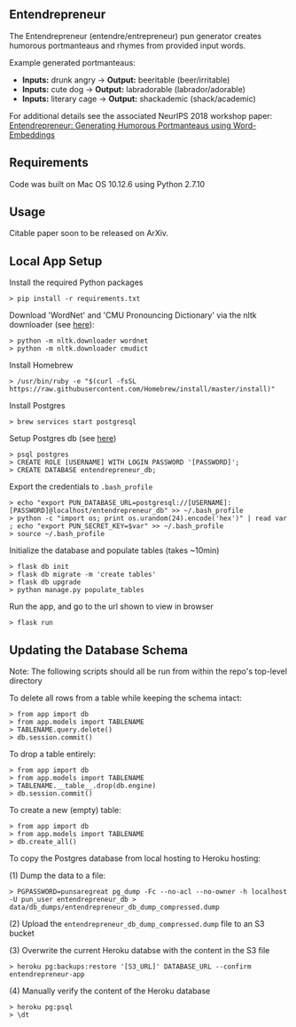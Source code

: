 ## Entendrepreneur

The Entendrepreneur (entendre/entrepreneur) pun generator creates humorous portmanteaus and rhymes from provided input words.

Example generated portmanteaus:

* **Inputs:** drunk angry → **Output:** beeritable (beer/irritable)
* **Inputs:** cute dog → **Output:** labradorable (labrador/adorable)
* **Inputs:** literary cage → **Output:** shackademic (shack/academic)

For additional details see the associated NeurIPS 2018 workshop paper: [Entendrepreneur: Generating Humorous Portmanteaus using Word-Embeddings](https://nips2018creativity.github.io/doc/entendrepreneur.pdf)

## Requirements

Code was built on Mac OS 10.12.6 using Python 2.7.10

## Usage

Citable paper soon to be released on ArXiv.

## Local App Setup

Install the required Python packages
```
> pip install -r requirements.txt
```

Download 'WordNet' and 'CMU Pronouncing Dictionary' via the nltk downloader (see [here](http://www.nltk.org/data.html)):
```
> python -m nltk.downloader wordnet
> python -m nltk.downloader cmudict
```

Install Homebrew
```
> /usr/bin/ruby -e "$(curl -fsSL https://raw.githubusercontent.com/Homebrew/install/master/install)"
```

Install Postgres
```
> brew services start postgresql
```

Setup Postgres db (see [here](https://www.codementor.io/engineerapart/getting-started-with-postgresql-on-mac-osx-are8jcopb))
```
> psql postgres
> CREATE ROLE [USERNAME] WITH LOGIN PASSWORD '[PASSWORD]';
> CREATE DATABASE entendrepreneur_db;
```

Export the credentials to `.bash_profile`
```
> echo "export PUN_DATABASE_URL=postgresql://[USERNAME]:[PASSWORD]@localhost/entendrepreneur_db" >> ~/.bash_profile
> python -c "import os; print os.urandom(24).encode('hex')" | read var ; echo "export PUN_SECRET_KEY=$var" >> ~/.bash_profile
> source ~/.bash_profile
```

Initialize the database and populate tables (takes ~10min)
```
> flask db init
> flask db migrate -m 'create tables'
> flask db upgrade
> python manage.py populate_tables
```

Run the app, and go to the url shown to view in browser
```
> flask run
```

## Updating the Database Schema

Note: The following scripts should all be run from within the repo's top-level directory

To delete all rows from a table while keeping the schema intact:
```
> from app import db
> from app.models import TABLENAME
> TABLENAME.query.delete()
> db.session.commit()
```

To drop a table entirely:
```
> from app import db
> from app.models import TABLENAME
> TABLENAME.__table__.drop(db.engine)
> db.session.commit()
```

To create a new (empty) table:
```
> from app import db
> from app.models import TABLENAME
> db.create_all()
```

To copy the Postgres database from local hosting to Heroku hosting:

(1) Dump the data to a file:
```
> PGPASSWORD=punsaregreat pg_dump -Fc --no-acl --no-owner -h localhost -U pun_user entendrepreneur_db > data/db_dumps/entendrepreneur_db_dump_compressed.dump
```
(2) Upload the `entendrepreneur_db_dump_compressed.dump` file to an S3 bucket

(3) Overwrite the current Heroku databse with the content in the S3 file
```
> heroku pg:backups:restore '[S3_URL]' DATABASE_URL --confirm entendrepreneur-app
```
(4) Manually verify the content of the Heroku database
```
> heroku pg:psql
> \dt
```
